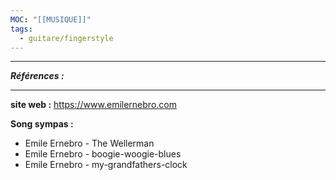 ```yaml
---
MOC: "[[MUSIQUE]]"
tags:
  - guitare/fingerstyle
---
```

---
***Références :***

---


**site web :** https://www.emilernebro.com

**Song sympas :**
- Emile Ernebro - The Wellerman
- Emile Ernebro - boogie-woogie-blues
- Emile Ernebro - my-grandfathers-clock